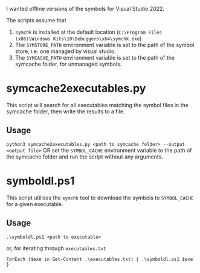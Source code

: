 I wanted offline versions of the symbols for Visual Studio 2022. 

The scripts assume that 
1. `symchk` is installed at the default location (`C:\Program Files (x86)\Windows Kits\10\Debuggers\x64\symchk.exe`)
2. The `SYMSTORE_PATH` environment variable is set to the path of the symbol store, i.e. one managed by visual studio.
3. The `SYMCACHE_PATH` environment variable is set to the path of the symcache folder, for unmanaged symbols.


# symcache2executables.py
This script will search for all executables matching the symbol files in the symcache folder, then write the results to a file.

## Usage
`python3 symcache2executables.py <path to symcache folder> --output <output file>`
OR set the `SYMBOL_CACHE` environment variable to the path of the symcache folder and run the script without any arguments.

# symboldl.ps1
This script utilises the `symchk` tool to download the symbols to `SYMBOL_CACHE` for a given executable.
## Usage
`.\symboldl.ps1 <path to executable>`

or, for iterating through `executables.txt`

`ForEach ($exe in Get-Content .\executables.txt) { .\symboldl.ps1 $exe }`

